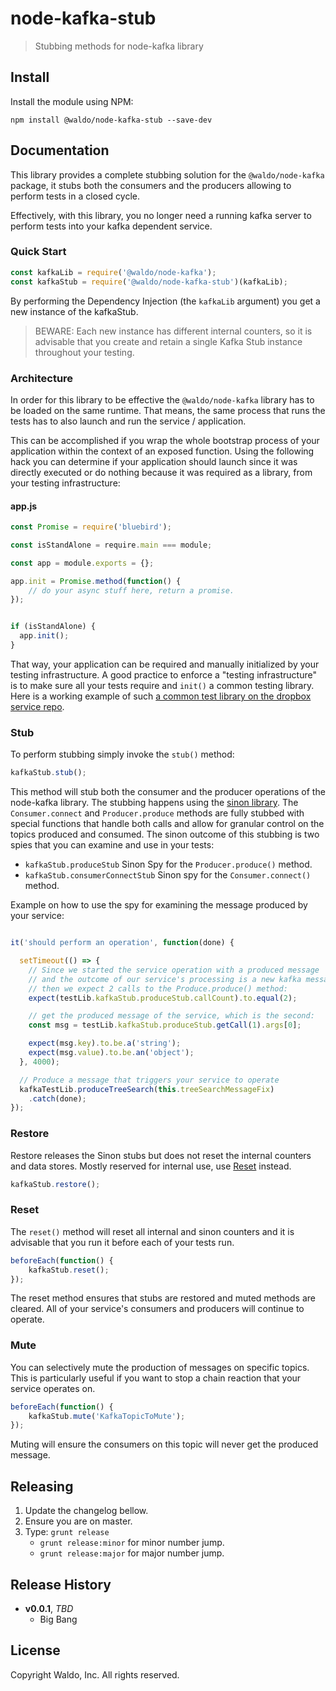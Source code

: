 # node-kafka-stub

> Stubbing methods for node-kafka library

## Install

Install the module using NPM:

```
npm install @waldo/node-kafka-stub --save-dev
```

## Documentation

This library provides a complete stubbing solution for the `@waldo/node-kafka` package, it stubs both the consumers and the producers allowing to perform tests in a closed cycle.

Effectively, with this library, you no longer need a running kafka server to perform tests into your kafka dependent service.

### Quick Start

```js
const kafkaLib = require('@waldo/node-kafka');
const kafkaStub = require('@waldo/node-kafka-stub')(kafkaLib);
```

By performing the Dependency Injection (the `kafkaLib` argument) you get a new instance of the kafkaStub.

> BEWARE: Each new instance has different internal counters, so it is advisable that you create and retain a single Kafka Stub instance throughout your testing.

### Architecture

In order for this library to be effective the `@waldo/node-kafka` library has to be loaded on the same runtime. That means, the same process that runs the tests has to also launch and run the service / application.

This can be accomplished if you wrap the whole bootstrap process of your application within the context of an exposed function. Using the following hack you can determine if your application should launch since it was directly executed or do nothing because it was required as a library, from your testing infrastructure:

#### app.js

```js
const Promise = require('bluebird');

const isStandAlone = require.main === module;

const app = module.exports = {};

app.init = Promise.method(function() {
    // do your async stuff here, return a promise.
});


if (isStandAlone) {
  app.init();
}
```

That way, your application can be required and manually initialized by your testing infrastructure. A good practice to enforce a "testing infrastructure" is to make sure all your tests require and `init()` a common testing library. Here is a working example of such [a common test library on the dropbox service repo](https://github.com/waldophotos/waldo-input-dropbox/blob/master/test/lib/test.lib.js).

### Stub

To perform stubbing simply invoke the `stub()` method:

```js
kafkaStub.stub();
```

This method will stub both the consumer and the producer operations of the node-kafka library. The stubbing happens using the [sinon library](http://sinonjs.org/). The `Consumer.connect` and `Producer.produce` methods are fully stubbed with special functions that handle both calls and allow for granular control on the topics produced and consumed. The sinon outcome of this stubbing is two spies that you can examine and use in your tests:

* `kafkaStub.produceStub` Sinon Spy for the `Producer.produce()` method.
* `kafkaStub.consumerConnectStub` Sinon spy for the `Consumer.connect()` method.

Example on how to use the spy for examining the message produced by your service:

```js

it('should perform an operation', function(done) {

  setTimeout(() => {
    // Since we started the service operation with a produced message
    // and the outcome of our service's processing is a new kafka message
    // then we expect 2 calls to the Produce.produce() method:
    expect(testLib.kafkaStub.produceStub.callCount).to.equal(2);

    // get the produced message of the service, which is the second:
    const msg = testLib.kafkaStub.produceStub.getCall(1).args[0];

    expect(msg.key).to.be.a('string');
    expect(msg.value).to.be.an('object');
  }, 4000);

  // Produce a message that triggers your service to operate
  kafkaTestLib.produceTreeSearch(this.treeSearchMessageFix)
    .catch(done);
});
```

### Restore

Restore releases the Sinon stubs but does not reset the internal counters and data stores. Mostly reserved for internal use, use [Reset](#reset) instead.

```js
kafkaStub.restore();
```

### Reset

The `reset()` method will reset all internal and sinon counters and it is advisable that you run it before each of your tests run.

```js
beforeEach(function() {
    kafkaStub.reset();
});
```

The reset method ensures that stubs are restored and muted methods are cleared. All of your service's consumers and producers will continue to operate.

### Mute

You can selectively mute the production of messages on specific topics. This is particularly useful if you want to stop a chain reaction that your service operates on.

```js
beforeEach(function() {
    kafkaStub.mute('KafkaTopicToMute');
});
```

Muting will ensure the consumers on this topic will never get the produced message.

## Releasing

1. Update the changelog bellow.
1. Ensure you are on master.
1. Type: `grunt release`
    * `grunt release:minor` for minor number jump.
    * `grunt release:major` for major number jump.

## Release History

- **v0.0.1**, *TBD*
    - Big Bang

## License

Copyright Waldo, Inc. All rights reserved.

